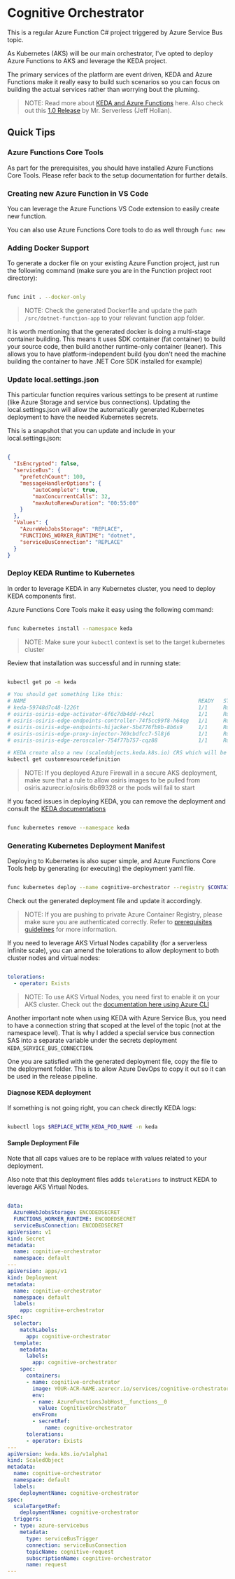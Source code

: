 # Cognitive Orchestrator

This is a regular Azure Function C# project triggered by Azure Service Bus topic.

As Kubernetes (AKS) will be our main orchestrator, I've opted to deploy Azure Functions to AKS and leverage the KEDA project.

The primary services of the platform are event driven, KEDA and Azure Functions make it really easy to build such scenarios so you can focus on building the actual services rather than worrying bout the pluming.

>NOTE: Read more about [KEDA and Azure Functions](https://docs.microsoft.com/en-us/azure/azure-functions/functions-kubernetes-keda) here. Also check out this [1.0 Release](https://cloudblogs.microsoft.com/opensource/2019/11/19/keda-1-0-release-kubernetes-based-event-driven-autoscaling/) by Mr. Serverless (Jeff Hollan).

## Quick Tips

### Azure Functions Core Tools

As part for the prerequisites, you should have installed Azure Functions Core Tools. Please refer back to the setup documentation for further details.

### Creating new Azure Function in VS Code

You can leverage the Azure Functions VS Code extension to easily create new function.

You can also use Azure Functions Core tools to do as well through ```func new```

### Adding Docker Support

To generate a docker file on your existing Azure Function project, just run the following command (make sure you are in the Function project root directory):

```bash

func init . --docker-only

```

>NOTE: Check the generated Dockerfile and update the path ```/src/dotnet-function-app``` to your relevant function app folder.

It is worth mentioning that the generated docker is doing a multi-stage container building. This means it uses SDK container (fat container) to build your source code, then build another runtime-only container (leaner). This allows you to have platform-independent build (you don't need the machine building the container to have .NET Core SDK installed for example)

### Update local.settings.json

This particular function requires various settings to be present at runtime (like Azure Storage and service bus connections). Updating the local.settings.json will allow the automatically generated Kubernetes deployment to have the needed Kubernetes secrets.

This is a snapshot that you can update and include in your local.settings.json:

```json

{
  "IsEncrypted": false,
  "serviceBus": {
    "prefetchCount": 100,
    "messageHandlerOptions": {
        "autoComplete": true,
        "maxConcurrentCalls": 32,
        "maxAutoRenewDuration": "00:55:00"
    }
  },
  "Values": {
    "AzureWebJobsStorage": "REPLACE",
    "FUNCTIONS_WORKER_RUNTIME": "dotnet",
    "serviceBusConnection": "REPLACE"
  }
}


```

### Deploy KEDA Runtime to Kubernetes

In order to leverage KEDA in any Kubernetes cluster, you need to deploy KEDA components first.

Azure Functions Core Tools make it easy using the following command:

```bash

func kubernetes install --namespace keda

```

>NOTE: Make sure your ```kubectl``` context is set to the target kubernetes cluster

Review that installation was successful and in running state:

```bash

kubectl get po -n keda

# You should get something like this:
# NAME                                                       READY   STATUS    RESTARTS   AGE
# keda-59748d7c48-l226t                                      1/1     Running   0          26s
# osiris-osiris-edge-activator-6f6c7db4dd-r4xzl              1/1     Running   0          21s
# osiris-osiris-edge-endpoints-controller-74f5cc99f8-h64qg   1/1     Running   0          21s
# osiris-osiris-edge-endpoints-hijacker-5b4776fb9b-8b6s9     1/1     Running   0          20s
# osiris-osiris-edge-proxy-injector-769cbdfcc7-5l8j6         1/1     Running   0          20s
# osiris-osiris-edge-zeroscaler-754f77b757-cqz88             1/1     Running   0          19s

# KEDA create also a new (scaledobjects.keda.k8s.io) CRS which will be used in kubernetes deployments.
kubectl get customresourcedefinition

```

>NOTE: If you deployed Azure Firewall in a secure AKS deployment, make sure that a rule to allow osiris images to be pulled from osiris.azurecr.io/osiris:6b69328 or the pods will fail to start

If you faced issues in deploying KEDA, you can remove the deployment and consult the [KEDA documentations](https://keda.sh/)

```bash

func kubernetes remove --namespace keda

```

### Generating Kubernetes Deployment Manifest

Deploying to Kubernetes is also super simple, and Azure Functions Core Tools help by generating (or executing) the deployment yaml file.

```bash

func kubernetes deploy --name cognitive-orchestrator --registry $CONTAINER_REGISTRY_NAME.azurecr.io/services --dotnet --dry-run > deploy-updated.yaml

```

Check out the generated deployment file and update it accordingly.

>NOTE: If you are pushing to private Azure Container Registry, please make sure you are authenticated correctly. Refer to [prerequisites guidelines](../../../guide/02-prerequisites/README.md) for more information.

If you need to leverage AKS Virtual Nodes capability (for a serverless infinite scale), you can amend the tolerations to allow deployment to both cluster nodes and virtual nodes:

```yaml

tolerations:
  - operator: Exists

```

>NOTE: To use AKS Virtual Nodes, you need first to enable it on your AKS cluster. Check out the [documentation here using Azure CLI](https://docs.microsoft.com/en-us/azure/aks/virtual-nodes-cli)

Another important note when using KEDA with Azure Service Bus, you need to have a connection string that scoped at the level of the topic (not at the namespace level). That is why I added a special service bus connection SAS into a separate variable under the secrets deployment ``` KEDA_SERVICE_BUS_CONNECTION ```.

One you are satisfied with the generated deployment file, copy the file to the deployment folder. This is to allow Azure DevOps to copy it out so it can be used in the release pipeline.

#### Diagnose KEDA deployment

If something is not going right, you can check directly KEDA logs:

```bash

kubectl logs $REPLACE_WITH_KEDA_POD_NAME -n keda

```

#### Sample Deployment File

Note that all caps values are to be replace with values related to your deployment.

Also note that this deployment files adds ```tolerations``` to instruct KEDA to leverage AKS Virtual Nodes.

```yaml

data:
  AzureWebJobsStorage: ENCODEDSECRET
  FUNCTIONS_WORKER_RUNTIME: ENCODEDSECRET
  serviceBusConnection: ENCODEDSECRET
apiVersion: v1
kind: Secret
metadata:
  name: cognitive-orchestrator
  namespace: default
---
apiVersion: apps/v1
kind: Deployment
metadata:
  name: cognitive-orchestrator
  namespace: default
  labels:
    app: cognitive-orchestrator
spec:
  selector:
    matchLabels:
      app: cognitive-orchestrator
  template:
    metadata:
      labels:
        app: cognitive-orchestrator
    spec:
      containers:
      - name: cognitive-orchestrator
        image: YOUR-ACR-NAME.azurecr.io/services/cognitive-orchestrator
        env:
        - name: AzureFunctionsJobHost__functions__0
          value: CognitiveOrchestrator
        envFrom:
        - secretRef:
            name: cognitive-orchestrator
      tolerations:
      - operator: Exists
---
apiVersion: keda.k8s.io/v1alpha1
kind: ScaledObject
metadata:
  name: cognitive-orchestrator
  namespace: default
  labels:
    deploymentName: cognitive-orchestrator
spec:
  scaleTargetRef:
    deploymentName: cognitive-orchestrator
  triggers:
  - type: azure-servicebus
    metadata:
      type: serviceBusTrigger
      connection: serviceBusConnection
      topicName: cognitive-request
      subscriptionName: cognitive-orchestrator
      name: request
---

```
